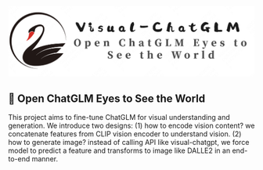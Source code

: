<p align="center">
     <img src="figures/logo.png" alt="logo" width = "600">
     <br/>
</p>


## 👀 Open ChatGLM Eyes to See the World

This project aims to fine-tune ChatGLM for visual understanding and generation. 
We introduce two designs: (1) how to encode vision content? we concatenate features from CLIP vision encoder to understand vision. (2) how to generate image? instead of calling API like visual-chatgpt, we force model to predict a feature and transforms to image like DALLE2 in an end-to-end manner. 









